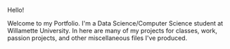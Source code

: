 Hello!

Welcome to my Portfolio. I'm a Data Science/Computer Science student at Willamette University.
In here are many of my projects for classes, work, passion projects, and other miscellaneous files I've produced.
